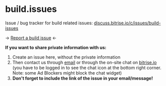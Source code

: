 # build.issues

Issue / bug tracker for build related issues: [discuss.bitrise.io/c/issues/build-issues](https://discuss.bitrise.io/c/issues/build-issues)

-> [Report a build issue](https://discuss.bitrise.io/c/issues/build-issues) <-

__If you want to share private information with us:__

1. Create an issue here, without the private information
1. Then contact us through [email](mailto:letsconnect@bitrise.io) or through the on-site chat on [bitrise.io](https://www.bitrise.io) (you have to be logged in to see the chat icon at the bottom right corner. Note: some Ad Blockers might block the chat widget)
1. __Don't forget to include the link of the issue in your email/message!__
